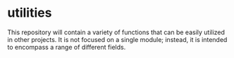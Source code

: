 # utilities
This repository will contain a variety of functions that can be easily utilized in other projects. It is not focused on a single module; instead, it is intended to encompass a range of different fields.
